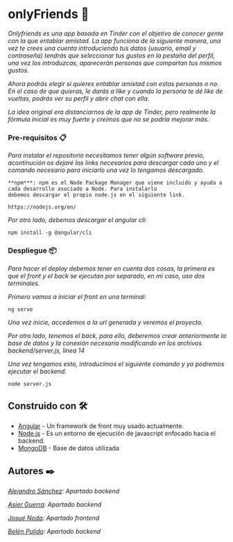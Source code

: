 # onlyFriends 🚀

_Onlyfriends es una app basada en Tinder con el objetivo de conocer gente con la que entablar amistad. La app funciona de la siguiente manera, una vez te crees una cuenta introduciendo tus datos (usuario, email y contraseña) tendrás que seleccionar tus gustos en la pestaña del perfil, una vez los introduzcas, aparecerán personas que compartan tus mismos gustos._

_Ahora podrás elegir si quieres entablar amistad con estas personas o no. En el caso de que quieras, le darás a like y cuando la persona te dé like de vueltas, podrás ver su perfil y abrir chat con ella._

_La idea original era distanciarnos de la app de Tinder, pero realmente la fórmula inicial es muy fuerte y creímos que no se podría mejorar más._

### Pre-requisitos 📋

_Para instalar el repositorio necesitamos tener algún software previo, acontinución os dejaré los links necesarios para descargar cada uno y el comando necesario para iniciarlo una vez lo tengamos descargado._ 

```
**npm***: npm es el Node Package Manager que viene incluido y ayuda a cada desarrollo asociado a Node. Para instalarlo 
debemos descargar el propio node.js en el siguiente link.

https://nodejs.org/en/
```

_Por otro lado, debemos descargar el angular cli:_

```
npm install -g @angular/cli
```

### Despliegue 📦

_Para hacer el deploy debemos tener en cuenta dos cosas, la primera es que el front y el back se ejecutan por separado, en mi caso, uso dos terminales._

_Primero vamos a iniciar el front en una terminal:_

```
ng serve
```

_Una vez inicie, accedemos a la url generada y veremos el proyecto._

_Por otro lado, tenemos el back, para ello, deberemos crear anteriormente la base de datos y la conexión necesaria modificando en los archivos backend/server.js, línea 14_

_Una vez tengamos esto, introducimos el siguiente comando y ya podremos ejecutar el backend._

```
node server.js
```

## Construido con 🛠️

* [Angular](https://reactjs.org/) - Un framework de front muy usado actualmente.
* [Node.js](https://angular.io/) - Es un entorno de ejecución de javascript enfocado hacia el backend.
* [MongoDB](https://www.mongodb.com/cloud/atlas/lp/try2?utm_source=google&utm_campaign=gs_emea_spain_search_brand_atlas_desktop&utm_term=mongodb&utm_medium=cpc_paid_search&utm_ad=e&utm_ad_campaign_id=1718986525&gclid=CjwKCAiAjeSABhAPEiwAqfxURe5JMUI_OJ2uvT_hPU0tQjVWFniOP09KNCgWAMuyyGWcftnsnxlFyRoCr2gQAvD_BwE) - Base de datos utilizada

## Autores ✒️

_[Alejandro Sánchez](https://github.com/alesanca): Apartado backend_

_[Asier Guerra](https://github.com/Asier07): Apartado backend_

_[Josué Noda](https://github.com/jnodre): Apartado frontend_

_[Belén Pulido](https://github.com/berlen15): Apartado backend_


